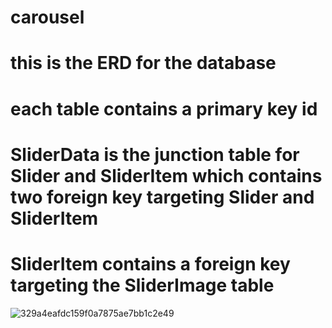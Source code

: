# carousel
# this is the ERD for the database
# each table contains a primary key id
# SliderData is the junction table for Slider and SliderItem which contains two foreign key targeting Slider and SliderItem
# SliderItem contains a foreign key targeting the SliderImage table
![329a4eafdc159f0a7875ae7bb1c2e49](https://github.com/mokcoo/carousel/assets/69970162/fd7f5f97-80f3-4064-b30c-cc82ca93929d)
